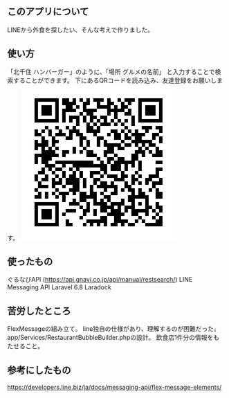 ## このアプリについて
LINEから外食を探したい、そんな考えで作りました。

## 使い方
「北千住 ハンバーガー」のように、「場所 グルメの名前」
と入力することで検索することができます。
下にあるQRコードを読み込み、友達登録をお願いします。
![画像リンク](./484gilot.png) 

## 使ったもの
ぐるなびAPI (https://api.gnavi.co.jp/api/manual/restsearch/)
LINE Messaging API
Laravel 6.8
Laradock

## 苦労したところ
FlexMessageの組み立て。
line独自の仕様があり、理解するのが困難だった。
app/Services/RestaurantBubbleBuilder.phpの設計。
飲食店1件分の情報をもたせること。


## 参考にしたもの
https://developers.line.biz/ja/docs/messaging-api/flex-message-elements/